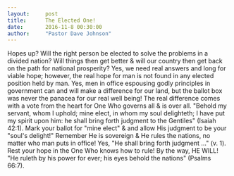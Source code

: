 ```yaml
---
layout:     post
title:      The Elected One!
date:       2016-11-8 00:30:00
author:     "Pastor Dave Johnson"
---
```


Hopes up? Will the right person be elected to solve the problems in a divided nation? Will things then get better & will our country then get back on the path for national prosperity? Yes, we need real answers and long for viable hope; however, the real hope for man is not found in any elected position held by man. Yes, men in office espousing godly principles in government can and will make a difference for our land, but the ballot box was never the panacea for our real well being! The real difference comes with a vote from the heart for One Who governs all & is over all. "Behold my servant, whom I uphold; mine elect, in whom my soul delighteth; I have put my spirit upon him: he shall bring forth judgment to the Gentiles" (Isaiah 42:1). Mark your ballot for "mine elect" & and allow His judgment to be your "soul's delight!" Remember He is sovereign & He rules the nations, no matter who man puts in office! Yes, "He shall bring forth judgment ..." (v. 1).  Rest your hope in the One Who knows how to rule! By the way, HE WILL!  "He ruleth by his power for ever; his eyes behold the nations" (Psalms 66:7).
